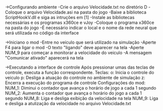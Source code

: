 ->Configurando ambiente
    -Crie o arquivo Velocidade.txt no diretório D
    -Coloque o arquivo Velocidade.asi na pasta do jogo
    -Baixe a biblioteca ScriptHookV.dll e siga as intruções em [1]
    -Instale as bibliotecas necessárias e os programas x360ce e vJoy
    -Coloque o programa x360ce na pasta do jogo
    -É necessário indicar o local e o nome da rede neural que será utilizada no código da interface

->Iniciano o mod
    -Entre no veículo que será utilizado na simulação
    -Aperte F4 para ligar o mod
    -O texto "ligando" deve aparecer na tela
    -Aperte NUM_9 para começar a monitorar a velocidade do veiculo
    -A mensagem "Comunicar ativado" aparecerá na tela

->Executando a interface de controle
    Após pressionar umas das teclas de controle, executa a função correspondente.
        Teclas:
            o: Inicia o controle do veiculo
            p: Desliga a atuação do controle no ambiente de simulação
            z: Encerra a execução do programa de controle
    Configurações do mod:
        NUM_1: Diminui o contador que avança o horário de jogo a cada 1 segundo
        NUM_2: Aumenta o contador que avança o horário do jogo a cada 1 segundo
        NUM_8: Liga e desliga exibição da velocidade na tela
        NUM_9: Liga e desliga a atulização da velocidade no arquivo Velocidade.txt

